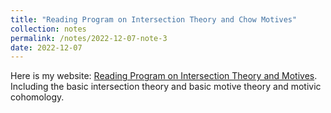 ```yaml
---
title: "Reading Program on Intersection Theory and Chow Motives"
collection: notes
permalink: /notes/2022-12-07-note-3
date: 2022-12-07
---
```

Here is my website: [Reading Program on Intersection Theory and Motives](https://dvlxlwz.github.io/MyBlogs/2023/01/29/Reading-Program-on-Intersection-Theory-and-Chow-Motives/).
Including the basic intersection theory and basic motive theory and motivic cohomology.

